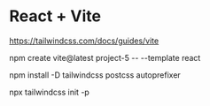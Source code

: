 # React + Vite

https://tailwindcss.com/docs/guides/vite


npm create vite@latest project-5 -- --template react

npm install -D tailwindcss postcss autoprefixer

npx tailwindcss init -p